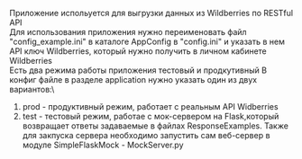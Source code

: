Приложение испольуется для выгрузки данных из Wildberries по RESTful API\
Для использования приложения нужно переименовать файл "config_example.ini" в каталоге AppConfig в "config.ini" и указать в нем API ключ Wildberries, который нужно получить в личном кабинете Wildberries\
Есть два режима работы приложения тестовый и продкутивный
В конфиг файле в разделе application нужно указать один из двух вариантов:\
1. prod - продуктивный режим, работает с реальным API Widberries
2. test - тестовый режим, работае с мок-сервером на Flask,который возвращает ответы задаваемые в файлах ResponseExamples. Также для закпуска сервера необходимо запустить сам веб-сервер в модуле SimpleFlaskMock - MockServer.py 